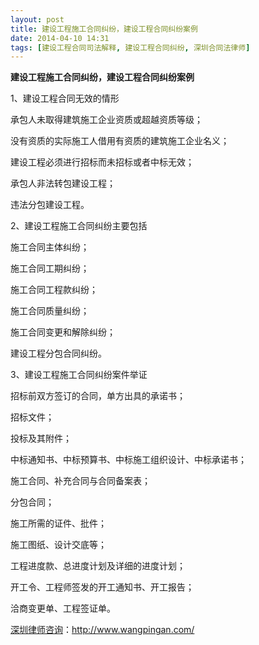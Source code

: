 ```yaml
---
layout: post
title: 建设工程施工合同纠纷，建设工程合同纠纷案例
date: 2014-04-10 14:31
tags: [建设工程合同司法解释, 建设工程合同纠纷, 深圳合同法律师]
---
```

<strong>建设工程施工合同纠纷，建设工程合同纠纷案例</strong>

1、建设工程合同无效的情形

承包人未取得建筑施工企业资质或超越资质等级；

没有资质的实际施工人借用有资质的建筑施工企业名义；

建设工程必须进行招标而未招标或者中标无效；

承包人非法转包建设工程；

违法分包建设工程。

2、建设工程施工合同纠纷主要包括

施工合同主体纠纷；

施工合同工期纠纷；

施工合同工程款纠纷；

施工合同质量纠纷；

施工合同变更和解除纠纷；

建设工程分包合同纠纷。

3、建设工程施工合同纠纷案件举证

招标前双方签订的合同，单方出具的承诺书；

招标文件；

投标及其附件；

中标通知书、中标预算书、中标施工组织设计、中标承诺书；

施工合同、补充合同与合同备案表；

分包合同；

施工所需的证件、批件；

施工图纸、设计交底等；

工程进度款、总进度计划及详细的进度计划；

开工令、工程师签发的开工通知书、开工报告；

洽商变更单、工程签证单。


<a href="http://www.wangpingan.com/">深圳律师咨询</a>：<a href="http://www.wangpingan.com/">http://www.wangpingan.com/</a>

